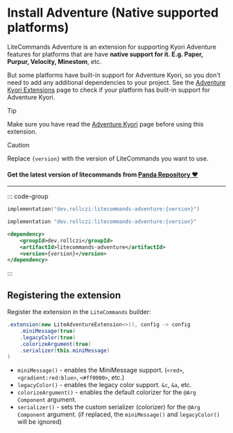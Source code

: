 # Install Adventure (Native supported platforms)

LiteCommands Adventure is an extension for supporting Kyori Adventure features
for platforms that are have **native support for it. E.g. Paper, Purpur, Velocity, Minestom**, etc.

But some platforms have built-in support for Adventure Kyori, so you don't need to add any additional dependencies to your project.
See the [Adventure Kyori Extensions](https://docs.advntr.dev/getting-started.html) page to check if your platform has built-in support for Adventure Kyori.

> [!TIP]
> Make sure you have read the [Adventure Kyori](https://docs.advntr.dev/getting-started.html) page before using this extension.

> [!CAUTION]
> Replace `{version}` with the version of LiteCommands you want to use.

#### Get the latest version of litecommands from [Panda Repository ❤](https://repo.panda-lang.org/#/releases/dev/rollczi/litecommands)

---

::: code-group

```kotlin [Gradle Kotlin]
implementation("dev.rollczi:litecommands-adventure:{version}")
```

```groovy [Gradle Groovy]
implementation "dev.rollczi:litecommands-adventure:{version}"
```

```xml [Maven]
<dependency>
    <groupId>dev.rollczi</groupId>
    <artifactId>litecommands-adventure</artifactId>
    <version>{version}</version>
</dependency>
```

:::

## Registering the extension

Register the extension in the `LiteCommands` builder:

```java
.extension(new LiteAdventureExtension<>(), config -> config
    .miniMessage(true)
    .legacyColor(true)
    .colorizeArgument(true)
    .serializer(this.miniMessage)
)
```

-   `miniMessage()` - enables the MiniMessage support. (`<red>`, `<gradient:red:blue>`, `<#ff0000>`, etc.)
-   `legacyColor()` - enables the legacy color support. `&c`, `&a`, etc.
-   `colorizeArgument()` - enables the default colorizer for the `@Arg Component` argument.
-   `serializer()` - sets the custom serializer (colorizer) for the `@Arg Component` argument.
    (if replaced, the `miniMessage()` and `legacyColor()` will be ignored)
